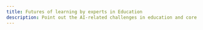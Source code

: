 ```yaml
---
title: Futures of learning by experts in Education
description: Point out the AI-related challenges in education and core competencies required in the AI era.
---
```

